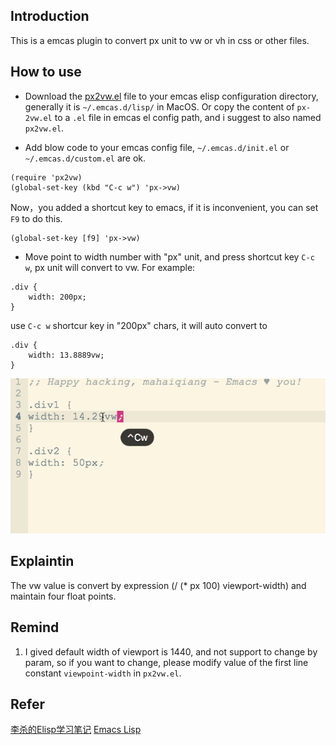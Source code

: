 ## Introduction
This is a emcas plugin to convert px unit to vw or vh in css or other files.

## How to use

* Download the [px2vw.el](https://github.com/qdhaiqiang/px2vw-emcas-plugin/blob/master/px2vw.el) file to your emcas elisp configuration directory, generally it is `~/.emcas.d/lisp/` in MacOS. Or copy the content of `px-2vw.el` to a `.el` file in emcas el config path, and i suggest to also named `px2vw.el`.

* Add blow code to your emcas config file, `~/.emcas.d/init.el` or `~/.emcas.d/custom.el` are ok.
```
(require 'px2vw)
(global-set-key (kbd "C-c w") 'px->vw)
```
Now，you added a shortcut key to emacs, if it is inconvenient, you can set `F9` to do this.
```
(global-set-key [f9] 'px->vw)
```

* Move point to width number with "px" unit, and press shortcut key `C-c w`, px unit will convert to vw. For example:
```
.div {
    width: 200px;
}
```
use `C-c w` shortcur key in "200px" chars, it will auto convert to
```
.div {
    width: 13.8889vw;
}
```

![show](px2vw.gif)

## Explaintin

The vw value is convert by expression (/ (* px 100) viewport-width) and maintain four float points.

## Remind

1. I gived default width of viewport is 1440, and not support to change by param, so if you want to change, please modify value of the first line constant `viewpoint-width` in `px2vw.el`.


## Refer
[李杀的Elisp学习笔记](https://emacsist.github.io/2018/01/03/%E6%9D%8E%E6%9D%80%E7%9A%84elisp%E5%AD%A6%E4%B9%A0%E7%AC%94%E8%AE%B0/)
[Emacs Lisp](https://www.gnu.org/software/emacs/manual/html_node/elisp/)

